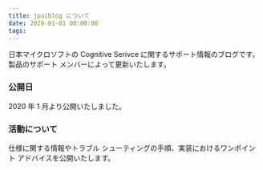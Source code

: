 ```yaml
---
title: jpaiblog について
date: 2020-01-01 00:00:00
tags: 
---
```

日本マイクロソフトの Cognitive Serivce に関するサポート情報のブログです。製品のサポート メンバーによって更新いたします。
### 公開日
2020 年 1 月より公開いたしました。
### 活動について
仕様に関する情報やトラブル シューティングの手順、実装におけるワンポイント アドバイスを公開いたします。